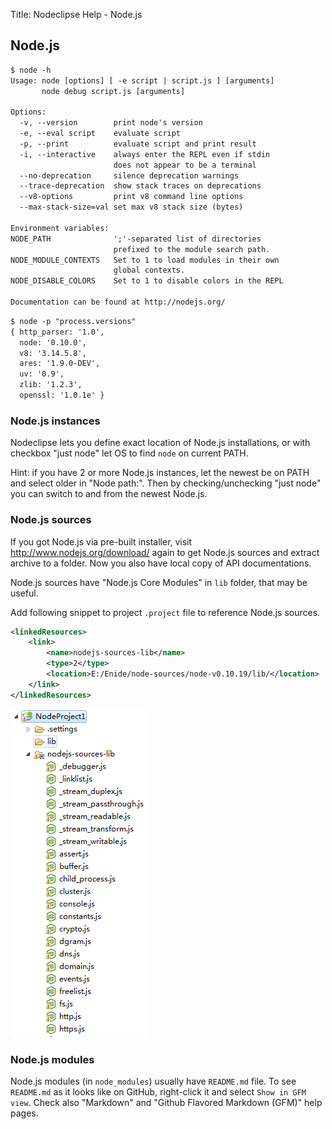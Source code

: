 Title:  Nodeclipse Help - Node.js

## Node.js

```txt
$ node -h
Usage: node [options] [ -e script | script.js ] [arguments]
       node debug script.js [arguments]

Options:
  -v, --version        print node's version
  -e, --eval script    evaluate script
  -p, --print          evaluate script and print result
  -i, --interactive    always enter the REPL even if stdin
                       does not appear to be a terminal
  --no-deprecation     silence deprecation warnings
  --trace-deprecation  show stack traces on deprecations
  --v8-options         print v8 command line options
  --max-stack-size=val set max v8 stack size (bytes)

Environment variables:
NODE_PATH              ';'-separated list of directories
                       prefixed to the module search path.
NODE_MODULE_CONTEXTS   Set to 1 to load modules in their own
                       global contexts.
NODE_DISABLE_COLORS    Set to 1 to disable colors in the REPL

Documentation can be found at http://nodejs.org/
```


```txt
$ node -p "process.versions"
{ http_parser: '1.0',
  node: '0.10.0',
  v8: '3.14.5.8',
  ares: '1.9.0-DEV',
  uv: '0.9',
  zlib: '1.2.3',
  openssl: '1.0.1e' }
```

### Node.js instances

Nodeclipse lets you define exact location of Node.js installations, or with checkbox "just node" let OS to find `node`
on current PATH.

Hint: if you have 2 or more Node.js instances, let the newest be on PATH and select older in "Node path:".
Then by checking/unchecking "just node" you can switch to and from the newest Node.js.

### Node.js sources

If you got Node.js via pre-built installer, visit <http://www.nodejs.org/download/> again to get Node.js sources
and extract archive to a folder. Now you also have local copy of API documentations.

Node.js sources have "Node.js Core Modules" in `lib` folder, that may be useful.

Add following snippet to project `.project` file to reference Node.js sources.

```xml
<linkedResources>
	<link>
		<name>nodejs-sources-lib</name>
		<type>2</type>
		<location>E:/Enide/node-sources/node-v0.10.19/lib/</location>
	</link>
</linkedResources>
``` 

![](images/nodejs-sources-lib.PNG) 


### Node.js modules

Node.js modules (in `node_modules`) usually have `README.md` file.
To see `README.md` as it looks like on GitHub, right-click it and select `Show in GFM view`.
Check also "Markdown" and "Github Flavored Markdown (GFM)" help pages.
